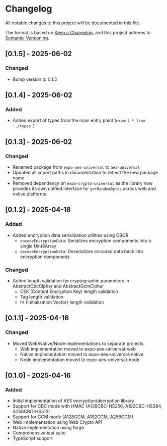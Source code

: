 # Changelog

All notable changes to this project will be documented in this file.

The format is based on [Keep a Changelog](https://keepachangelog.com/en/1.0.0/),
and this project adheres to [Semantic Versioning](https://semver.org/spec/v2.0.0.html).

## [0.1.5] - 2025-06-02

### Changed

- Bump version to 0.1.5

## [0.1.4] - 2025-06-02

### Added

- Added export of types from the main entry point (`export * from './types'`)

## [0.1.3] - 2025-06-02

### Changed

- Renamed package from `expo-aes-universal` to `aes-universal`
- Updated all import paths in documentation to reflect the new package name
- Removed dependency on `expo-crypto-universal` as the library now provides its own unified interface for `getRandomBytes` across web and native platforms

## [0.1.2] - 2025-04-18

### Added

- Added encryption data serialization utilities using CBOR
  - `encodeEncryptionData`: Serializes encryption components into a single Uint8Array
  - `decodeEncryptionData`: Deserializes encoded data back into encryption components

### Changed

- Added length validation for cryptographic parameters in AbstractCbcCipher and AbstractGcmCipher
  - CEK (Content Encryption Key) length validation
  - Tag length validation
  - IV (Initialization Vector) length validation

## [0.1.1] - 2025-04-16

### Changed

- Moved Web/Native/Node implementations to separate projects:
  - Web implementation moved to expo-aes-universal-web
  - Native implementation moved to expo-aes-universal-native
  - Node implementation moved to expo-aes-universal-node

## [0.1.0] - 2025-04-16

### Added

- Initial implementation of AES encryption/decryption library
- Support for CBC mode with HMAC (A128CBC-HS256, A192CBC-HS384, A256CBC-HS512)
- Support for GCM mode (A128GCM, A192GCM, A256GCM)
- Web implementation using Web Crypto API
- Native implementation using forge
- Comprehensive test suite
- TypeScript support
